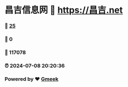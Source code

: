 # 昌吉信息网 :link: https://昌吉.net 
### :page_facing_up: [25](https://昌吉.net/tag.html) 
### :speech_balloon: 0 
### :hibiscus: 117078 
### :alarm_clock: 2024-07-08 20:20:36 
### Powered by :heart: [Gmeek](https://github.com/Meekdai/Gmeek)
